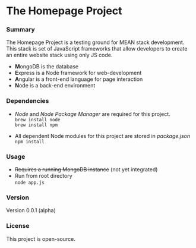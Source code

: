 # The Homepage Project
### Summary
The Homepage Project is a testing ground for MEAN stack development. This stack is set of JavaScript frameworks that allow developers to create an entire website stack using only JS code.
* **M**ongoDB is the database
* **E**xpress is a Node framework for web-development
* **A**ngular is a front-end language for page interaction
* **N**ode is a back-end environment
### Dependencies
* *Node* and *Node Package Manager* are required for this project.  
```brew install node```  
```brew install npm```  

* All dependent Node modules for this project are stored in _package.json_  
```npm install```  
### Usage 
* ~~Requires a running MongoDB instance~~ (not yet integrated)  
* Run from root directory  
```node app.js```
### Version  
Version 0.0.1 (alpha)
### License
This project is open-source.